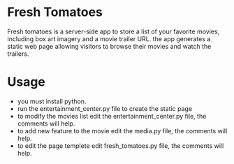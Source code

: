 # Fresh Tomatoes

Fresh tomatoes is a server-side app to store a list of your favorite movies, including box art imagery and a movie trailer URL. the app generates a static web page allowing visitors to browse their movies and watch the trailers.

# Usage

- you must install python.
- run the entertainment_center.py file to create the static page
- to modify the movies list edit the entertainment_center.py file, the comments will help.
- to add new feature to the movie edit the media.py file, the comments will help.
- to edit the page templete edit fresh_tomatoes.py file, the comments will help.